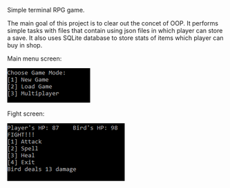 Simple terminal RPG game.

The main goal of this project is to clear out the concet of OOP. It performs simple tasks with files that contain using json files in which player can store a save.
It also uses SQLite database to store stats of items which player can buy in shop.

Main menu screen:

<img src="images/main_menu.png">

Fight screen:

<img src="images/fight.png">
